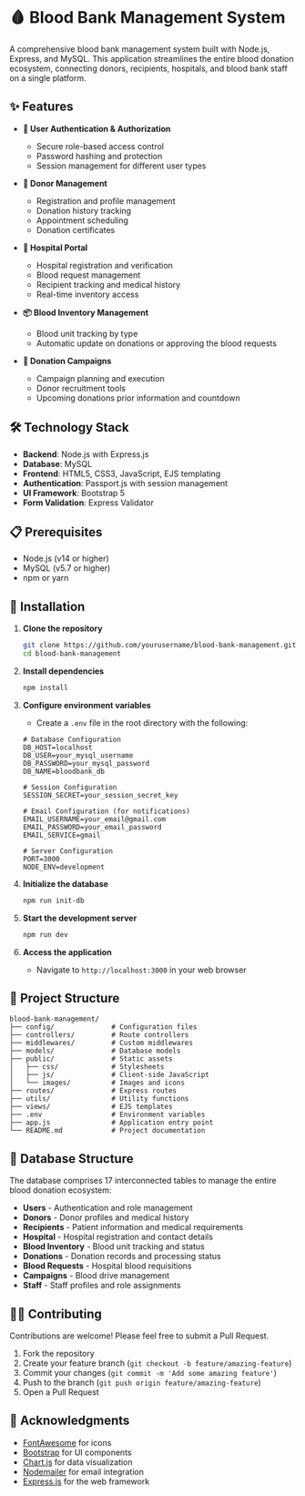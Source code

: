 # 🩸 Blood Bank Management System

A comprehensive blood bank management system built with Node.js, Express, and MySQL. This application streamlines the entire blood donation ecosystem, connecting donors, recipients, hospitals, and blood bank staff on a single platform.



## ✨ Features

- **🔐 User Authentication & Authorization**
  - Secure role-based access control
  - Password hashing and protection
  - Session management for different user types

- **👤 Donor Management**
  - Registration and profile management
  - Donation history tracking
  - Appointment scheduling
  - Donation certificates 

- **🏥 Hospital Portal**
  - Hospital registration and verification
  - Blood request management
  - Recipient tracking and medical history
  - Real-time inventory access

- **📦 Blood Inventory Management**
  - Blood unit tracking by type
  - Automatic update on donations or approving the blood requests

- **🎯 Donation Campaigns**
  - Campaign planning and execution
  - Donor recruitment tools
  - Upcoming donations prior information and countdown


## 🛠️ Technology Stack

- **Backend**: Node.js with Express.js
- **Database**: MySQL
- **Frontend**: HTML5, CSS3, JavaScript, EJS templating
- **Authentication**: Passport.js with session management
- **UI Framework**: Bootstrap 5
- **Form Validation**: Express Validator

## 📋 Prerequisites

- Node.js (v14 or higher)
- MySQL (v5.7 or higher)
- npm or yarn

## 🚀 Installation

1. **Clone the repository**
   ```bash
   git clone https://github.com/yourusername/blood-bank-management.git](https://github.com/ayushdongre01/Blood_Bank_Management_System.git
   cd blood-bank-management
   ```

2. **Install dependencies**
   ```bash
   npm install
   ```

3. **Configure environment variables**
   - Create a `.env` file in the root directory with the following:
   ```
   # Database Configuration
   DB_HOST=localhost
   DB_USER=your_mysql_username
   DB_PASSWORD=your_mysql_password
   DB_NAME=bloodbank_db

   # Session Configuration
   SESSION_SECRET=your_session_secret_key

   # Email Configuration (for notifications)
   EMAIL_USERNAME=your_email@gmail.com
   EMAIL_PASSWORD=your_email_password
   EMAIL_SERVICE=gmail

   # Server Configuration
   PORT=3000
   NODE_ENV=development
   ```

4. **Initialize the database**
   ```bash
   npm run init-db
   ```

5. **Start the development server**
   ```bash
   npm run dev
   ```

6. **Access the application**
   - Navigate to `http://localhost:3000` in your web browser


## 📁 Project Structure

```
blood-bank-management/
├── config/              # Configuration files
├── controllers/         # Route controllers
├── middlewares/         # Custom middlewares
├── models/              # Database models
├── public/              # Static assets
│   ├── css/             # Stylesheets
│   ├── js/              # Client-side JavaScript
│   └── images/          # Images and icons
├── routes/              # Express routes
├── utils/               # Utility functions
├── views/               # EJS templates
├── .env                 # Environment variables
├── app.js               # Application entry point
└── README.md            # Project documentation
```

## 💾 Database Structure

The database comprises 17 interconnected tables to manage the entire blood donation ecosystem:

- **Users** - Authentication and role management
- **Donors** - Donor profiles and medical history
- **Recipients** - Patient information and medical requirements
- **Hospital** - Hospital registration and contact details
- **Blood Inventory** - Blood unit tracking and status
- **Donations** - Donation records and processing status
- **Blood Requests** - Hospital blood requisitions
- **Campaigns** - Blood drive management
- **Staff** - Staff profiles and role assignments


## 👨‍💻 Contributing

Contributions are welcome! Please feel free to submit a Pull Request.

1. Fork the repository
2. Create your feature branch (`git checkout -b feature/amazing-feature`)
3. Commit your changes (`git commit -m 'Add some amazing feature'`)
4. Push to the branch (`git push origin feature/amazing-feature`)
5. Open a Pull Request

## 👏 Acknowledgments

- [FontAwesome](https://fontawesome.com/) for icons
- [Bootstrap](https://getbootstrap.com/) for UI components
- [Chart.js](https://www.chartjs.org/) for data visualization
- [Nodemailer](https://nodemailer.com/) for email integration
- [Express.js](https://expressjs.com/) for the web framework 
